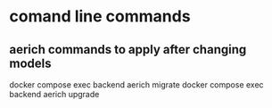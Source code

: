 # comand line commands

## aerich commands to apply after changing models
docker compose exec backend aerich migrate
docker compose exec backend aerich upgrade




